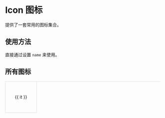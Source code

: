 # Icon 图标

提供了一套常用的图标集合。

## 使用方法

直接通过设置 `name` 来使用。

<ivy-icon name="close" size="24"></ivy-icon>
<ivy-icon name="plus" style="margin: 0 24px;" size="24"></ivy-icon>
<ivy-icon name="minus" size="24"></ivy-icon>

## 所有图标

<div style="display:flex;flex-wrap: wrap;border: 1px solid #ddd;border-width: 1px 0 0 1px;">
<div 
    v-for="(it,i) in iconList"
    :key="i"
    style="border: 1px solid #ddd;border-width: 0 1px 1px 0;width: 20%;aspect-ratio: 1;display:inline-flex;flex-direction: column;justify-content: center;align-items:center;">
    <ivy-icon :name="it" size="24" />
    <span style="margin-top: 8px;">{{ it }}</span>
</div>
</div>


<script setup>
import { ref } from 'vue';

const iconList = ref([
    "avatar",
    "caret-top",
    "arrow-left-bold",
    "chat-dot-round",
    "camera-filled",
    "brush-filled",
    "camera",
    "burger",
    "arrow-up-bold",
    "chat-line-square",
    "alarm-clock",
    "chat-square",
    "close",
    "coffee-cup",
    "bowl",
    "crop",
    "arrow-right",
    "back",
    "caret-left",
    "box",
    "caret-bottom",
    "arrow-left",
    "aim",
    "arrow-down-bold",
    "add-location",
    "basketball",
    "arrow-right-bold",
    "circle-check",
    "cloudy",
    "arrow-up",
    "close-bold",
    "bell",
    "collection",
    "circle-check-filled",
    "circle-plus-filled",
    "bottom-left",
    "bell-filled",
    "cpu",
    "connection",
    "check",
    "circle-plus",
    "collection-tag",
    "caret-right",
    "apple",
    "chrome-filled",
    "circle-close",
    "bicycle",
    "comment",
    "cellphone",
    "compass",
    "baseball",
    "arrow-down",
    "chat-line-round",
    "bottom-right",
    "circle-close-filled",
    "chicken",
    "coin",
    "bottom",
    "chat-round",
    "briefcase",
    "coffee",
    "brush",
    "cherry",
    "clock",
    "cold-drink",
    "coordinate",
    "checked",
    "chat-dot-square",
    "calendar",
    "credit-card",
    "copy-document",
    "data-board",
    "edit-pen",
    "document",
    "d-arrow-right",
    "delete-filled",
    "delete-location",
    "drizzling",
    "edit",
    "d-caret",
    "data-analysis",
    "data-line",
    "download",
    "document-remove",
    "folder-opened",
    "element-plus",
    "folder-add",
    "folder-delete",
    "full-screen",
    "fries",
    "folder",
    "eleme",
    "film",
    "delete",
    "d-arrow-left",
    "document-copy",
    "food",
    "discount",
    "eleme-filled",
    "folder-remove",
    "document-delete",
    "first-aid-kit",
    "football",
    "fold",
    "flag",
    "dessert",
    "expand",
    "female",
    "document-checked",
    "folder-checked",
    "fork-spoon",
    "dish-dot",
    "failed",
    "finished",
    "dish",
    "filter",
    "files",
    "document-add",
    "ice-cream-square",
    "ice-cream",
    "home-filled",
    "goods-filled",
    "info-filled",
    "help",
    "headset",
    "goblet-square-full",
    "house",
    "ice-tea",
    "hide",
    "hot-water",
    "goblet-full",
    "grape",
    "goblet-square",
    "guide",
    "iphone",
    "goblet",
    "gold-medal",
    "goods",
    "histogram",
    "grid",
    "handbag",
    "ice-drink",
    "ice-cream-round",
    "help-filled",
    "location-filled",
    "map-location",
    "lock",
    "lollipop",
    "location",
    "memo",
    "lightning",
    "menu",
    "more",
    "mouse",
    "mostly-cloudy",
    "medal",
    "list",
    "moon-night",
    "minus",
    "microphone",
    "milk-tea",
    "management",
    "loading",
    "mute-notification",
    "magic-stick",
    "message",
    "male",
    "mug",
    "knife-fork",
    "mic",
    "moon",
    "money",
    "key",
    "link",
    "mute",
    "location-information",
    "message-box",
    "monitor",
    "magnet",
    "more-filled",
    "no-smoking",
    "opportunity",
    "paperclip",
    "place",
    "reading-lamp",
    "notebook",
    "operation",
    "phone-filled",
    "quartz-watch",
    "remove-filled",
    "right",
    "reading",
    "picture-rounded",
    "refresh-right",
    "remove",
    "rank",
    "refresh-left",
    "promotion",
    "position",
    "pouring",
    "printer",
    "odometer",
    "refresh",
    "partly-cloudy",
    "orange",
    "picture-filled",
    "notification",
    "office-building",
    "postcard",
    "open",
    "present",
    "pear",
    "plus",
    "pointer",
    "refrigerator",
    "question-filled",
    "platform",
    "phone",
    "pie-chart",
    "price-tag",
    "picture",
    "select",
    "star-filled",
    "shopping-trolley",
    "service",
    "tools",
    "school",
    "setting",
    "scale-to-original",
    "share",
    "sort-up",
    "semi-select",
    "sold-out",
    "wallet",
    "shopping-bag",
    "switch-filled",
    "success-filled",
    "stamp",
    "suitcase-line",
    "shop",
    "watch",
    "user-filled",
    "timer",
    "sunny",
    "upload",
    "sunrise",
    "sort-down",
    "ship",
    "sunset",
    "user",
    "turn-off",
    "top",
    "smoking",
    "switch-button",
    "zoom-out",
    "umbrella",
    "shopping-cart",
    "sugar",
    "warning",
    "stopwatch",
    "wallet-filled",
    "warn-triangle-filled",
    "unlock",
    "zoom-in",
    "video-pause",
    "top-left",
    "video-camera",
    "view",
    "trend-charts",
    "takeaway-box",
    "ticket",
    "set-up",
    "sell",
    "tickets",
    "scissor",
    "switch",
    "trophy",
    "suitcase",
    "trophy-base",
    "soccer",
    "top-right",
    "video-camera-filled",
    "watermelon",
    "upload-filled",
    "star",
    "van",
    "warning-filled",
    "shopping-cart-full",
    "search",
    "wind-power",
    "sort",
    "video-play",
    "toilet-paper"
])
</script>